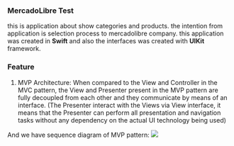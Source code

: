 ### MercadoLibre Test

this is application about show categories and products. the intention from application is selection process to mercadolibre company. this application was created in **Swift** and also the interfaces was created with **UIKit** framework.

### Feature
1. MVP Architecture:
When compared to the View and Controller in the MVC pattern, the View and Presenter present in the MVP pattern are fully decoupled from each other and they communicate by means of an interface. (The Presenter interact with the Views via View interface, it means that the Presenter can perform all presentation and navigation tasks without any dependency on the actual UI technology being used)

And we have sequence diagram of MVP pattern: [![](https://ducmanhphan.github.io/img/Architecture-pattern/MVP-pattern/Sequence-diagram-MVP-pattern.png)](https://ducmanhphan.github.io/img/Architecture-pattern/MVP-pattern/Sequence-diagram-MVP-pattern.png)